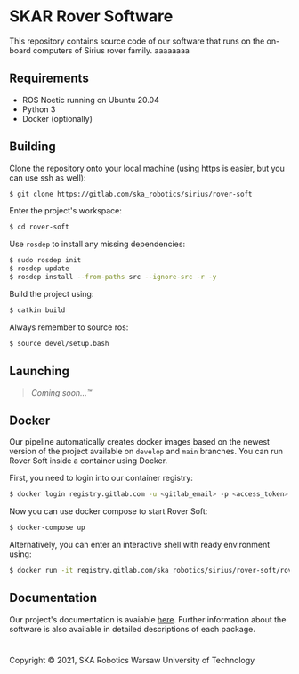 # SKAR Rover Software

This repository contains source code of our software that runs on the on-board computers of Sirius rover family. aaaaaaaa

## Requirements
* ROS Noetic running on Ubuntu 20.04
* Python 3
* Docker (optionally)

## Building
Clone the repository onto your local machine (using https is easier, but you can use ssh as well):
```bash
$ git clone https://gitlab.com/ska_robotics/sirius/rover-soft
```

Enter the project's workspace:
```bash
$ cd rover-soft
```

Use `rosdep` to install any missing dependencies:
```bash
$ sudo rosdep init
$ rosdep update
$ rosdep install --from-paths src --ignore-src -r -y
```

Build the project using:
```bash
$ catkin build
```

Always remember to source ros:
```bash
$ source devel/setup.bash
```

## Launching
> *Coming soon...&trade;*

## Docker
Our pipeline automatically creates docker images based on the newest version of the project available on `develop` and `main` branches. You can run Rover Soft inside a container using Docker.

First, you need to login into our container registry:
```bash
$ docker login registry.gitlab.com -u <gitlab_email> -p <access_token>
```

Now you can use docker compose to start Rover Soft:
```bash
$ docker-compose up
```

Alternatively, you can enter an interactive shell with ready environment using:
```bash
$ docker run -it registry.gitlab.com/ska_robotics/sirius/rover-soft/rover-soft:stable
```

## Documentation
Our project's documentation is avaiable [here](https://ska_robotics.gitlab.io).
Further information about the software is also available in detailed descriptions of each package.

#
Copyright &copy; 2021, SKA Robotics Warsaw University of Technology
